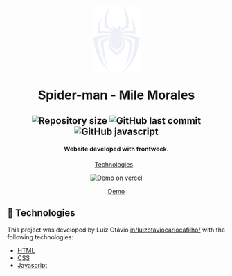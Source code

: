 <h1 align="center">
    <img alt="spider-man" src="https://github.com/luiz123o/spider-man-ps5/blob/staging/assets/svg/spider-logo.svg" />
    <br>
   <p>Spider-man - Mile Morales</p>
</h1>

  <h2 align="center">
  <img alt="Repository size" src="https://img.shields.io/github/repo-size/luiz123o/spider-man-ps5?style=flat-square">
  <img alt="GitHub last commit" src="https://img.shields.io/github/last-commit/luiz123o/spider-man-ps5?style=flat-square">
  <img alt="GitHub javascript" src="https://img.shields.io/github/languages/top/luiz123o/spider-man-ps5?style=flat-square">  
   
  </h2>
  <h4 align="center">
  
  Website developed with frontweek.
</h4>
<p align="center">
  <a href="#rocket-technologies">Technologies</a>&nbsp;&nbsp;&nbsp;  
</p>

<p align="center">
  <a href="https://finances-seven.vercel.app/" target="_blank">
    <img alt="Demo on vercel" height="96" src="https://spider-man-ps5-virid.vercel.app/">
    <p align="center">Demo</p>
  </a>
</p>

## :rocket: Technologies

This project was developed by Luiz Otávio [in/luizotaviocariocafilho/](https://www.linkedin.com/in/luizotaviocariocafilho/) with the following technologies:

- [HTML]()
- [CSS]()
- [Javascript]()
